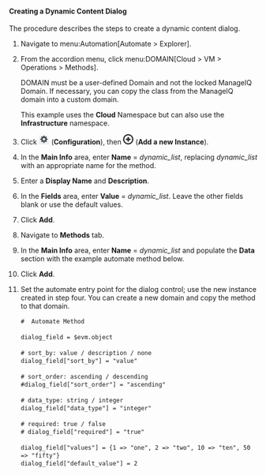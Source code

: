 #### Creating a Dynamic Content Dialog

The procedure describes the steps to create a dynamic content dialog.

1.  Navigate to menu:Automation\[Automate \> Explorer\].

2.  From the accordion menu, click menu:DOMAIN\[Cloud \> VM \>
    Operations \> Methods\].

    <div class="note">

    DOMAIN must be a user-defined Domain and not the locked ManageIQ
    Domain. If necessary, you can copy the class from the ManageIQ
    domain into a custom domain.

    </div>

    This example uses the **Cloud** Namespace but can also use the
    **Infrastructure** namespace.

3.  Click ![image](/images/1847.png) (**Configuration**), then
    ![image](/images/1862.png) (**Add a new Instance**).

4.  In the **Main Info** area, enter **Name** = *dynamic\_list*,
    replacing *dynamic\_list* with an appropriate name for the method.

5.  Enter a **Display Name** and **Description**.

6.  In the **Fields** area, enter **Value** = *dynamic\_list*. Leave the
    other fields blank or use the default values.

7.  Click **Add**.

8.  Navigate to **Methods** tab.

9.  In the **Main Info** area, enter **Name** = *dynamic\_list* and
    populate the **Data** section with the example automate method
    below.

10. Click **Add**.

11. Set the automate entry point for the dialog control; use the new
    instance created in step four. You can create a new domain and copy
    the method to that domain.

        #  Automate Method

        dialog_field = $evm.object

        # sort_by: value / description / none
        dialog_field["sort_by"] = "value"

        # sort_order: ascending / descending
        #dialog_field["sort_order"] = "ascending"

        # data_type: string / integer
        dialog_field["data_type"] = "integer"

        # required: true / false
        # dialog_field["required"] = "true"

        dialog_field["values"] = {1 => "one", 2 => "two", 10 => "ten", 50 => "fifty"}
        dialog_field["default_value"] = 2

